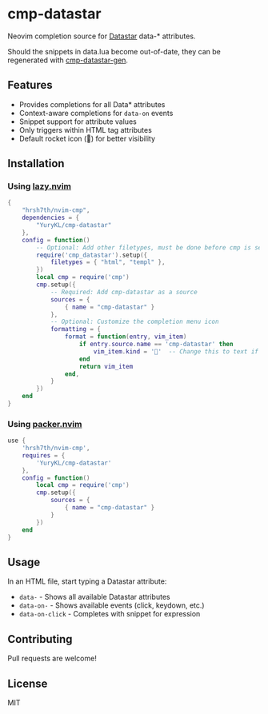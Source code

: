 # cmp-datastar

Neovim completion source for [Datastar](https://data-star.dev/) data-* attributes.

Should the snippets in data.lua become out-of-date, they can be regenerated with [cmp-datastar-gen](https://github.com/YuryKL/cmp-datastar-gen).

## Features

- Provides completions for all Data* attributes
- Context-aware completions for `data-on` events
- Snippet support for attribute values
- Only triggers within HTML tag attributes
- Default rocket icon (🚀) for better visibility

## Installation

### Using [lazy.nvim](https://github.com/folke/lazy.nvim)

```lua
{
    "hrsh7th/nvim-cmp",
    dependencies = {
        "YuryKL/cmp-datastar"
    },
    config = function()
        -- Optional: Add other filetypes, must be done before cmp is setup
        require('cmp_datastar').setup({
            filetypes = { "html", "templ" },
        })
        local cmp = require('cmp')
        cmp.setup({
            -- Required: Add cmp-datastar as a source
            sources = {
                { name = "cmp-datastar" }
            },
            -- Optional: Customize the completion menu icon
            formatting = {
                format = function(entry, vim_item)
                    if entry.source.name == 'cmp-datastar' then
                        vim_item.kind = '🚀'  -- Change this to text if you prefer
                    end
                    return vim_item
                end,
            }
        })
    end
}
```

### Using [packer.nvim](https://github.com/wbthomason/packer.nvim)

```lua
use {
    'hrsh7th/nvim-cmp',
    requires = {
        'YuryKL/cmp-datastar'
    },
    config = function()
        local cmp = require('cmp')
        cmp.setup({
            sources = {
                { name = "cmp-datastar" }
            }
        })
    end
}
```

## Usage

In an HTML file, start typing a Datastar attribute:
- `data-` - Shows all available Datastar attributes
- `data-on-` - Shows available events (click, keydown, etc.)
- `data-on-click` - Completes with snippet for expression

## Contributing

Pull requests are welcome!

## License

MIT
